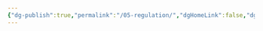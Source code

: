 ```yaml
---
{"dg-publish":true,"permalink":"/05-regulation/","dgHomeLink":false,"dgPassFrontmatter":false}
---
```


